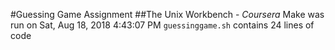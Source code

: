 #Guessing Game Assignment
##The Unix Workbench - *Coursera*
Make was run on Sat, Aug 18, 2018 4:43:07 PM
`guessinggame.sh` contains 24 lines of code
